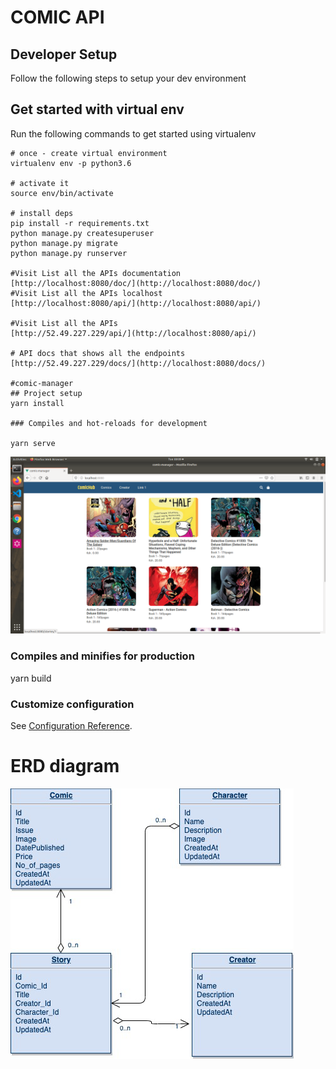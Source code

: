 COMIC API
=========================
Developer Setup
-------------------------------

Follow the following steps to setup your  dev environment

Get started with virtual env
----------------------------

Run the following commands to get started using virtualenv

``` shell
# once - create virtual environment
virtualenv env -p python3.6

# activate it
source env/bin/activate

# install deps
pip install -r requirements.txt
python manage.py createsuperuser
python manage.py migrate
python manage.py runserver

#Visit List all the APIs documentation
[http://localhost:8080/doc/](http://localhost:8080/doc/)
#Visit List all the APIs localhost
[http://localhost:8080/api/](http://localhost:8080/api/)

#Visit List all the APIs
[http://52.49.227.229/api/](http://localhost:8080/api/)

# API docs that shows all the endpoints
[http://52.49.227.229/docs/](http://localhost:8080/docs/)

#comic-manager
## Project setup
yarn install

### Compiles and hot-reloads for development

yarn serve
```
![alt text](img/tt.png "Description goes here")

### Compiles and minifies for production

yarn build


### Customize configuration
See [Configuration Reference](https://cli.vuejs.org/config/).

# ERD diagram
![alt text](img/comic.png "ERD Diagram")





 

